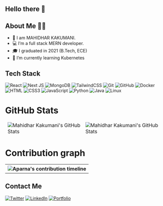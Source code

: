   ## Hello there 👋
  
  
  ## About Me 👩‍💼
  
- 👀 I am MAHIDHAR KAKUMANI.
- 💻 I’m a full stack MERN developer. 
- 🎓 I graduated in 2021 (B.Tech, ECE)
- 🌱 I’m currently learning Kubernetes

## Tech Stack 
![React](https://img.shields.io/badge/React-20232A?style=for-the-badge&logo=react&logoColor=61DAFB)
![Next JS](https://img.shields.io/badge/next.js-000000?style=for-the-badge&logo=nextdotjs&logoColor=white)
![MongoDB](https://img.shields.io/badge/MongoDB-4EA94B?style=for-the-badge&logo=mongodb&logoColor=white)
![TailwindCSS](https://img.shields.io/badge/tailwindcss-%2338B2AC.svg?style=for-the-badge&logo=tailwind-css&logoColor=white)
![Git](https://img.shields.io/badge/git-%23F05033.svg?style=for-the-badge&logo=git&logoColor=white)
![GitHub](https://img.shields.io/badge/GitHub-100000?style=for-the-badge&logo=github&logoColor=white)
![Docker](https://img.shields.io/badge/docker-%230db7ed.svg?style=for-the-badge&logo=docker&logoColor=white)
![HTML](https://img.shields.io/badge/HTML5-E34F26?style=for-the-badge&logo=html5&logoColor=white)
![CSS3](https://img.shields.io/badge/CSS3-1572B6?style=for-the-badge&logo=css3&logoColor=white)
![JavaScript](https://img.shields.io/badge/JavaScript-323330?style=for-the-badge&logo=javascript&logoColor=F7DF1E)
![Python](https://img.shields.io/badge/Python-FFD43B?style=for-the-badge&logo=python&logoColor=blue)
![Java](https://img.shields.io/badge/java-%23ED8B00.svg?style=for-the-badge&logo=java&logoColor=white)
![Linux](https://img.shields.io/badge/Linux-FCC624?style=for-the-badge&logo=linux&logoColor=black)
# GitHub Stats

<table align="center" border="0" cellpadding="0" cellspacing="0">
    <thead>
        <tr>
            <td><img src="https://github-readme-stats.vercel.app/api?username=ursmahi&show_icons=true&count_private=true&show_icons=true&locale=en&theme=tokyonight" alt="Mahidhar Kakumani's GitHub Stats" />               </td>
            <td><img src="https://streak-stats.demolab.com/?user=ursmahi&theme=tokyonight" alt="Mahidhar Kakumani's GitHub Stats" /></td>
        </tr>
    </thead>
</table>

 # Contribution graph
 
<table align="center" border="0" cellpadding="0" cellspacing="0">
    <tbody>
        <tr>
            <th colspan="2"><img src="https://activity-graph.herokuapp.com/graph?username=ursmahi&theme=tokyo-night" alt="Aparna's contribution timeline" /></th>
        </tr>
    </tbody>
</table>

## Contact Me
[![Twitter](https://img.shields.io/badge/Twitter-1DA1F2?style=for-the-badge&logo=twitter&logoColor=white)](https://twitter.com/mahikmc)
[![LinkedIn](https://img.shields.io/badge/LinkedIn-0077B5?style=for-the-badge&logo=linkedin&logoColor=white)](https://www.linkedin.com/in/mahidharkakumani/)
[![Portfolio](https://img.shields.io/badge/Portfolio-1DA1F2?style=for-the-badge&logo=website&logoColor=white)](https://kmc.one/)



